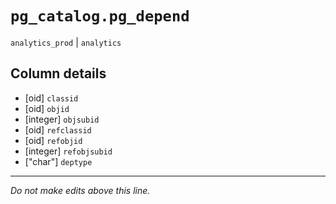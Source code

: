 # `pg_catalog.pg_depend`
`analytics_prod` | `analytics`

## Column details
* [oid]       `classid`
* [oid]       `objid`
* [integer]   `objsubid`
* [oid]       `refclassid`
* [oid]       `refobjid`
* [integer]   `refobjsubid`
* ["char"]    `deptype`

-------------------------------------------------------------------------------
*Do not make edits above this line.*
